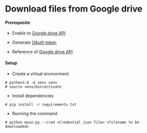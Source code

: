 # Download files from Google drive

#### Prerequisite

- Enable to [Google drive API](https://developers.google.com/drive/api/v3/enable-drive-api)

- Generate [OAuth token](https://developers.google.com/workspace/guides/create-credentials)

- Reference of [Google drive API](https://developers.google.com/drive/api/v3/about-sdk)

#### Setup

- Create a virtual environment

~~~
# python3.6 -m venv venv
# source venv/bin/activate
~~~

- Install dependencies

~~~
# pip install -r requirements.txt
~~~

- Running the command

~~~
# python main.py --cred <Credential json file> <filename to be downloaded>
~~~